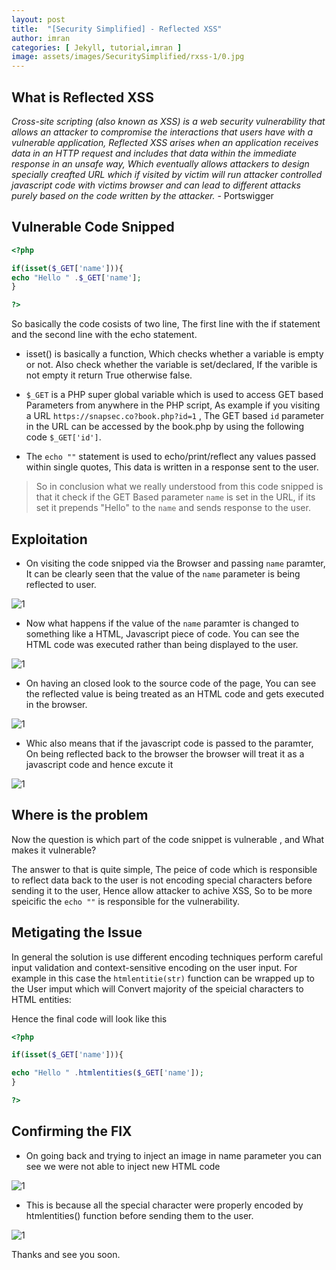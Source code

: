 ```yaml
---
layout: post
title:  "[Security Simplified] - Reflected XSS"
author: imran
categories: [ Jekyll, tutorial,imran ]
image: assets/images/SecuritySimplified/rxss-1/0.jpg
---
```





## What is Reflected XSS

_Cross-site scripting (also known as XSS) is a web security vulnerability that allows an attacker to compromise the interactions that users have with a vulnerable application, Reflected XSS arises when an application receives data in an HTTP request and includes that data within the immediate response in an unsafe way, Which eventually allows attackers to design specially creafted URL which if visited by victim will run attacker controlled javascript code with victims browser and can lead to different attacks purely based on the code written by the attacker._  - Portswigger


## Vulnerable Code Snipped


```php
<?php

if(isset($_GET['name'])){
echo "Hello " .$_GET['name'];
}

?>

```

So basically the code cosists of two line, The first line with the if statement and the second line with the echo statement. 

- isset() is basically a function, Which checks whether a variable is empty or not. Also check whether the variable is set/declared, If the varible is not empty it return True otherwise false.


- `$_GET` is a PHP super global variable which is used to access GET based Parameters from anywhere in the PHP script, As example if you visiting a URL `https://snapsec.co?book.php?id=1` , The GET based `id` parameter in the URL can be accessed by the book.php by using the following code `$_GET['id']`.

- The `echo ""` statement is used to echo/print/reflect any values passed within single quotes, This data is written in a response sent to the user.


> So in conclusion what we really understood from this code snipped is that it check if the GET Based parameter `name` is set in the URL, if its set it prepends "Hello" to the `name` and sends response to the user.

## Exploitation

- On visiting the code snipped via the Browser and passing `name` paramter, It can be clearly seen that the value of the `name` parameter is being reflected to user.

![1](/blog/assets/images/SecuritySimplified/rxss-1/1.png)



- Now what happens if the value of the `name` paramter is changed to something like a HTML, Javascript piece of code. You can see the HTML code was executed rather than being displayed to the user.

![1](/blog/assets/images/SecuritySimplified/rxss-1/2.png)



- On having an closed look to the source code of the page, You can see the reflected value is being treated as an HTML code and gets executed in the browser.


![1](/blog/assets/images/SecuritySimplified/rxss-1/3.png)




- Whic also means that if the javascript code is passed to the paramter, On being reflected back to the browser the browser will treat it as a javascript code and hence excute it

![1](/blog/assets/images/SecuritySimplified/rxss-1/4.png)



## Where is the problem

Now the question is which part of the code snippet is vulnerable , and What makes it vulnerable?

The answer to that is quite simple, The peice of code which is responsible to reflect data back to the user is not encoding special characters before sending it to the user, Hence allow attacker to achive XSS, So to be more speicific the `echo ""` is responsible for the vulnerability.


## Metigating the Issue

In general the solution is use different encoding techniques perform careful input validation and context-sensitive encoding on the user input. For example in this case the `htmlentitie(str)` function can be wrapped up to the User imput which will Convert majority of the speicial characters to HTML entities:




Hence the final code will look like this

```php
<?php

if(isset($_GET['name'])){

echo "Hello " .htmlentities($_GET['name']);
}

?>
```


## Confirming the FIX

- On going back and trying to inject an image in name parameter you can see we were not able to inject new HTML code

![1](/blog/assets/images/SecuritySimplified/rxss-1/5.png)


- This is because all the special character were properly encoded by htmlentities() function before sending them to the user.

![1](/blog/assets/images/SecuritySimplified/rxss-1/6.png)


Thanks and see you soon.



